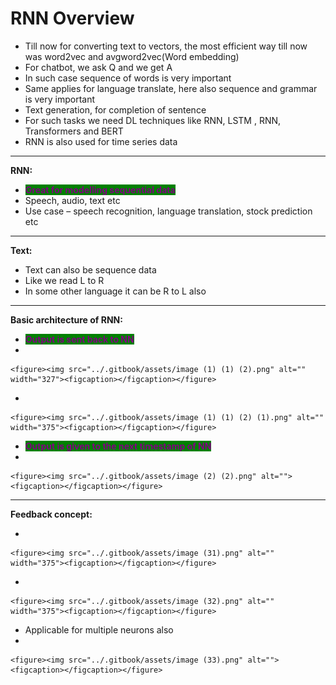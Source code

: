 # RNN Overview

* Till now for converting text to vectors, the most efficient way till now was word2vec and avgword2vec(Word embedding)
* For chatbot, we ask Q and we get A
* In such case sequence of words is very important
* Same applies for language translate, here also sequence and grammar is very important
* Text generation, for completion of sentence&#x20;
* For such tasks we need DL techniques like RNN, LSTM , RNN, Transformers and BERT
* RNN is also used for time series data



***

**RNN:**

* <mark style="color:purple;background-color:green;">**Great for modelling sequential data**</mark>
* Speech, audio, text etc
* Use case – speech recognition, language translation, stock prediction etc



***

**Text:**

* Text can also be sequence data
* Like we read L to R
* In some other language it can be R to L also



***

**Basic architecture of RNN:**

* <mark style="color:purple;background-color:green;">**Output is sent back to NN**</mark>
*

    <figure><img src="../.gitbook/assets/image (1) (1) (2).png" alt="" width="327"><figcaption></figcaption></figure>
*

    <figure><img src="../.gitbook/assets/image (1) (1) (2) (1).png" alt="" width="375"><figcaption></figcaption></figure>
* <mark style="color:purple;background-color:green;">**Output is given to the next timestamp of NN**</mark>
*

    <figure><img src="../.gitbook/assets/image (2) (2).png" alt=""><figcaption></figcaption></figure>



***

**Feedback concept:**

*

    <figure><img src="../.gitbook/assets/image (31).png" alt="" width="375"><figcaption></figcaption></figure>
*

    <figure><img src="../.gitbook/assets/image (32).png" alt="" width="375"><figcaption></figcaption></figure>
* Applicable for multiple neurons also
*

    <figure><img src="../.gitbook/assets/image (33).png" alt=""><figcaption></figcaption></figure>
